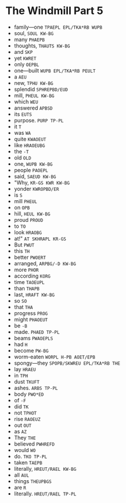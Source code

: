# The Windmill Part 5

* family—one `TPAEPL EPL/TKA*RB WUPB`
* soul, `SOUL KW-BG`
* many `PHAEPB`
* thoughts, `THAUTS KW-BG`
* and `SKP`
* yet `KWRET`
* only `OEPBL`
* one—built `WUPB EPL/TKA*RB PEULT`
* a `AEU`
* new, `TPHU KW-BG`
* splendid `SPHREPBD/EUD`
* mill, `PHEUL KW-BG`
* which `WEU`
* answered `APBSD`
* its `EUTS`
* purpose. `PURP TP-PL`
* it `T`
* was `WA`
* quite `KWAOEUT`
* like `HRAOEUBG`
* the `-T`
* old `OLD`
* one, `WUPB KW-BG`
* people `PAOEPL`
* said, `SAEUD KW-BG`
* "Why, `KR-GS KWR KW-BG`
* yonder `KWROPBD/ER`
* is `S`
* mill `PHEUL`
* on `OPB`
* hill, `HEUL KW-BG`
* proud `PROUD`
* to `TO`
* look `HRAOBG`
* at!" `AT SKHRAPL KR-GS`
* But `PWUT`
* this `TH`
* better `PWOERT`
* arranged, `ARPBG/-D KW-BG`
* more `PHOR`
* according `KORG`
* time `TAOEUPL`
* than `THAPB`
* last, `HRAFT KW-BG`
* so `SO`
* that `THA`
* progress `PROG`
* might `PHAOEUT`
* be `-B`
* made. `PHAED TP-PL`
* beams `PWAOEPLS`
* had `H`
* become `PW-BG`
* worm-eaten `WORPL H-PB AOET/EPB`
* spongy—they `SPOPB/SKWREU EPL/TKA*RB THE`
* lay `HRAEU`
* in `TPH`
* dust `TKUFT`
* ashes. `ARBS TP-PL`
* body `PWO*ED`
* of `-F`
* did `TK`
* not `TPHOT`
* rise `RAOEUZ`
* out `OUT`
* as `AZ`
* They `THE`
* believed `PWHREFD`
* would `WO`
* do. `TKO TP-PL`
* taken `TAEPB`
* literally, `HREUT/RAEL KW-BG`
* all `AUL`
* things `THEUPBGS`
* are `R`
* literally. `HREUT/RAEL TP-PL`
